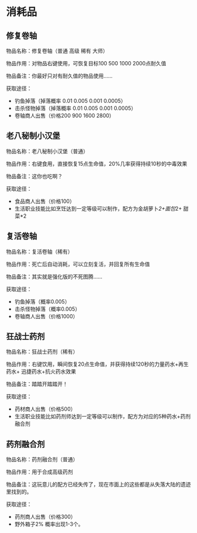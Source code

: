 # 消耗品

## 修复卷轴
物品名称：修复卷轴（<skyblue>普通</skyblue> <red>高级</red> <purple>稀有</purple> <gold>大师</gold>）

物品作用：对物品右键使用，可恢复目标<skyblue>100</skyblue> <red>500</red> <purple>1000</purple> <gold>2000</gold>点耐久值

物品备注：你最好只对有耐久值的物品使用……

获取途径：

 - 钓鱼掉落（掉落概率 <skyblue>0.01</skyblue> <red>0.005</red> <purple>0.001</purple> <gold>0.0005</gold>）
 - 击杀怪物掉落（掉落概率 <skyblue>0.01</skyblue> <red>0.005</red> <purple>0.001</purple> <gold>0.0005</gold>）
 - 卷轴商人出售（价格<skyblue>200</skyblue> <red>900</red> <purple>1600</purple> <gold>2800</gold>）  

## 老八秘制小汉堡

物品名称：老八秘制小汉堡（<skyblue>普通</skyblue>）

物品作用：右键食用，直接恢复15点生命值，20%几率获得持续10秒的中毒效果

物品备注：这你也吃啊？

获取途径：

 - 食品商人出售（价格<skyblue>100</skyblue>）
 - 生活职业技能比如烹饪达到一定等级可以制作，配方为金胡萝卜*2+面包*2+	甜菜*2

## 复活卷轴

物品名称：复活卷轴（<purple>稀有</purple>）

物品作用：死亡后自动消耗，可以立刻复活，并回复所有生命值

物品备注：其实就是强化版的不死图腾……

获取途径：

 - 钓鱼掉落（概率<purple>0.005</purple>）
 - 击杀怪物掉落（概率<purple>0.005</purple>）
 - 卷轴商人出售（价格<purple>1000</purple>）  

## 狂战士药剂

物品名称：狂战士药剂（<purple>稀有</purple>）

物品作用：右键饮用，瞬间恢复20点生命值，并获得持续120秒的力量药水+再生药水+		迅捷药水+抗火药水效果

物品备注：踏踏开踏踏开！

获取途径：

 - 药材商人出售（价格<purple>500</purple>）
 - 生活职业技能比如药剂师达到一定等级可以制作，配方为对应的5种药水+药剂融合剂

## 药剂融合剂

物品名称：药剂融合剂（<skyblue>普通</skyblue>）

物品作用：用于合成高级药剂

物品备注：这玩意儿的配方已经失传了，现在市面上的这些都是从失落大陆的遗迹里找到的。

获取途径：

 - 药剂商人出售（价格<skyblue>300</skyblue>）
 - 野外箱子2% 概率出现1-3个。

